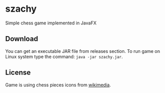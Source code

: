 # szachy
Simple chess game implemented in JavaFX

## Download
You can get an executable JAR file from releases section. To run game on Linux system type the command: `java -jar szachy.jar`.

## License
Game is using chess pieces icons from [wikimedia](https://commons.wikimedia.org/wiki/Category:SVG_chess_pieces).
